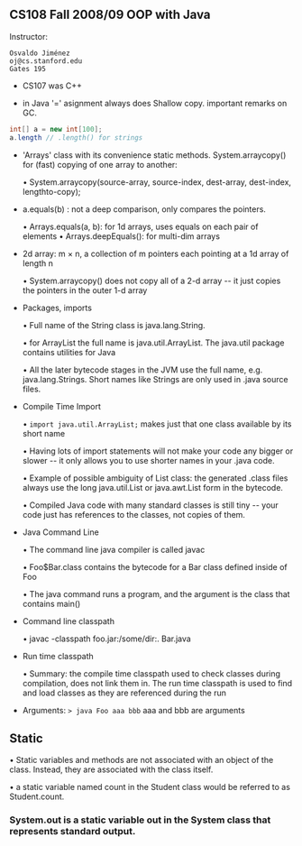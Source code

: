 ## CS108 Fall 2008/09 OOP with Java

Instructor:
    
    Osvaldo Jiménez
    oj@cs.stanford.edu
    Gates 195

- CS107 was C++

- in Java '=' asignment always does Shallow copy. important remarks on GC.

```java
int[] a = new int[100];
a.length // .length() for strings
```

- 'Arrays' class with its convenience static methods. System.arraycopy() for (fast) copying of one array to another:

  • System.arraycopy(source-array, source-index, dest-array, dest-index, lengthto-copy);

- a.equals(b) : not a deep comparison, only compares the pointers.

  • Arrays.equals(a, b): for 1d arrays, uses equals on each pair of elements
  • Arrays.deepEquals(): for multi-dim arrays

- 2d array: m $\times$ n, a collection of m pointers each pointing at a 1d array of length n

   • System.arraycopy() does not copy all of a 2-d array -- it just copies the pointers in the outer
1-d array

- Packages, imports

   • Full name of the
String class is java.lang.String.

   • for ArrayList the full name is java.util.ArrayList. The java.util package contains utilities for
Java

   • All the later bytecode stages in the JVM use the full name, e.g. java.lang.Strings. Short names like Strings are only used in .java source files.

- Compile Time Import

  • ```import java.util.ArrayList;``` makes just that one class available by its short name
  
  • Having lots of import statements will not make your code any bigger or slower -- it only allows you to use shorter names in your .java code.

  • Example of possible ambiguity of List class: the generated .class files always use the long java.util.List or java.awt.List form in the bytecode.

  • Compiled Java code with many standard classes is still tiny -- your code just has references to the classes, not copies of them.

- Java Command Line

  • The command line java compiler is called javac
   
  • Foo$Bar.class contains the bytecode for a Bar class defined inside of Foo

  • The java command runs a program, and the argument is the class that contains main()

- Command line classpath

  • javac -classpath foo.jar:/some/dir:. Bar.java

- Run time classpath

  • Summary: the compile time classpath used to check classes during compilation, does not link them in. The run time classpath is used to find and load classes as they are referenced during the run

- Arguments: ```> java Foo aaa bbb``` aaa and bbb are arguments

## Static

• Static variables and methods are not associated with an object of the class. Instead, they are associated
with the class itself.

• a static variable named count in the Student class would be referred to as Student.count. 

### System.out is a static variable out in the System class that represents standard output.
